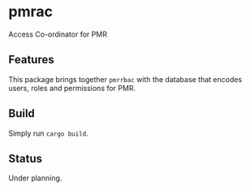 # pmrac

Access Co-ordinator for PMR

## Features

This package brings together `pmrrbac` with the database that encodes
users, roles and permissions for PMR.

## Build

Simply run `cargo build`.

## Status

Under planning.
